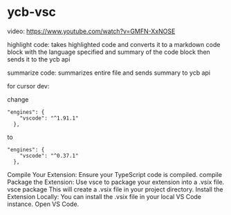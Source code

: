 # ycb-vsc

video: https://www.youtube.com/watch?v=GMFN-XxNOSE

highlight code:
 takes highlighted code and converts it to a markdown code block with the language specified and summary of the code block then sends it to the ycb api

summarize code:
    summarizes entire file and sends summary to ycb api

for cursor dev: 

change
```
"engines": {
    "vscode": "^1.91.1"
  },
```

to 

```
"engines": {
    "vscode": "^0.37.1"
  },
```

Compile Your Extension:
Ensure your TypeScript code is compiled.
compile
Package the Extension:
Use vsce to package your extension into a .vsix file.
   vsce package
This will create a .vsix file in your project directory.
Install the Extension Locally:
You can install the .vsix file in your local VS Code instance.
Open VS Code.

